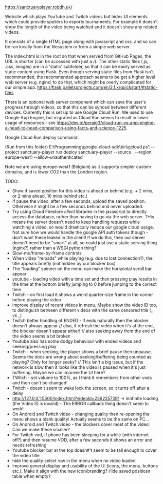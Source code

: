https://sanctuaryplayer.robdh.uk/

Website which plays YouTube and Twitch videos but hides UI elements which could provide spoilers to esports tournaments.
For example it doesn't show the length of the video being watched and it doesn't show any related videos.

It consists of a single HTML page along with javascript and css, and so can be run locally from the filesystem or
from a simple web server.

The index.html is in the root so that when served from GitHub Pages, the URL is shorter (can be accessed with just a /).
The other static files (.js, .css, images) are in a 'static' subfolder, so that it can be
easily served as static content using Flask. Even though serving static files from Flask isn't recommended, the recommended
approach seems to be get a higher level web server (e.g. nginx) to do that, which might be overly
complicated for our simple app.
https://flask.palletsprojects.com/en/2.1.x/quickstart/#static-files

There is an optional web server component which can save the user's progress through videos, so that this can be
synced between different devices. Currently this is set up to use Google Cloud Run. We used to use Google App Engine,
but migrated as Cloud Run seems to result in lower usage of resources - see
https://dev.to/pcraig3/cloud-run-vs-app-engine-a-head-to-head-comparison-using-facts-and-science-1225.

Google Cloud Run deploy command:

(Run from this folder)
E:\Programming\google-cloud-sdk\bin\gcloud.ps1 --project sanctuary-player run deploy sanctuary-player --source . --region europe-west1 --allow-unauthenticated

Note we are using europe-west1 (Belgium) as it supports simpler custom domains, and is lower CO2 than the London region.

TODO:

* Show if saved position for this video is ahead or behind (e.g. + 2 mins, or 2 mins ahead, 10 mins behind etc.)
* If pause the video, after a few seconds, upload the saved position. Otherwise it might be a few seconds behind and never uploaded.
* Try using Cloud Firestore _client_ libraries in the javascript to directly access the database, rather than having to go via the web server.
   THis means the server doesn't need to keep handling requests while watching a video, so would drastically reduce our google cloud usage.
   Not sure how we would handle the google API auth tokens though - don't want these leaked in the client!
   If we do this, then our server doesn't need to be "smart" at all, so could just use a static serving thing (nginx?) rather than a WSGI python thing?
* Slow-mo/frame-by-frame controls
* When video "reloads" while playing (e.g. due to lost connection?), the title appears briefly (not hidden by our blocker box)
* The "loading" spinner on the menu can make the horizontal scroll bar appear
* youtube - loading video with a time set and then pressing play results in the time at the bottom briefly jumping to 0 before jumping to the correct time
* Twitch - on first load it shows a weird quarter-size frame in the corner before playing the video
* improve display of recent videos in menu. Maybe show the video ID too, to distinguish between different videos with the same censored title (_ vs _)
* Twitch better handling of ENDED - if ends naturally then the blocker doesn't always appear
// also, if refresh the video when it's at the end, the blocker doesn't appear either!
// also seeking away from the end of the video seems a bit broken
* Youtube also has some dodgy behaviour with ended videos and seeking/pressing play
* Twitch - when seeking, the player shows a brief pause then unpause. Seems the docs are wrong about seeking/buffering being counted as playing? OInly for longer seeks?
//  This isn't a big issue, but if the network is slow then it looks like the video is paused when it's just buffering. Maybe we can improve the UI here?
* TWitch - set volume to 100%, as I think it remembers from other vods and then can't be changed!
* Twitch - doesn't seem to wake lock the screen, so it turns off after a delay
* http://127.0.0.1:5500/index.html?videoId=2392357391 -> innfinite loading (the Video ID is invalid) -  The ERROR callback thing doesn't seem to work!
* On Android and Twitch video - changing quality then re-opening the menu shows a blank quality! Actually seems to be the same on PC...
* On Android and Twitch video - the blockers cover most of the video! Can we make these smaller?
* For Twitch vod, if phone has been sleeping for a while (with internet off?) and then resume VOD, after a few seconds it shows an error and needs refreshing
* Youtube blocker bar at the top doesn#'t seem to be tall enough to cover the video title
* hide the quality select row in the menu when no video loaded
* Improve general display and usability of the UI (icons, the menu, buttons etc.). Make it align with the new icon/branding?
   Hide saved positiosn table when empty?
